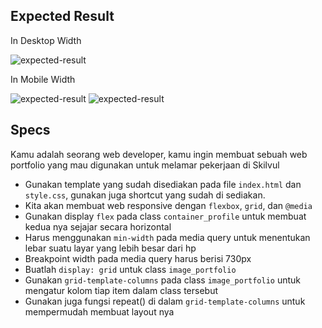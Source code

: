 ## Expected Result
In Desktop Width

![expected-result](https://i.ibb.co/yhBv317/ss1.png)

In Mobile Width

![expected-result](https://i.ibb.co/hFmqN6X/ss2.png)
![expected-result](https://i.ibb.co/YL3V5fd/ss3.png)

## Specs
Kamu adalah seorang web developer, kamu ingin membuat sebuah web portfolio yang mau digunakan untuk melamar pekerjaan di Skilvul

- Gunakan template yang sudah disediakan pada file `index.html` dan `style.css`, gunakan juga shortcut yang sudah di sediakan. 
- Kita akan membuat web responsive dengan `flexbox`, `grid`, dan `@media`
- Gunakan display `flex` pada class `container_profile` untuk membuat kedua nya sejajar secara horizontal
- Harus menggunakan `min-width` pada media query untuk menentukan lebar suatu layar yang lebih besar dari hp
- Breakpoint width pada media query harus berisi 730px
- Buatlah `display: grid` untuk class `image_portfolio` 
- Gunakan `grid-template-columns` pada class `image_portfolio` untuk mengatur kolom tiap item dalam class tersebut 
- Gunakan juga fungsi repeat() di dalam `grid-template-columns` untuk mempermudah membuat layout nya